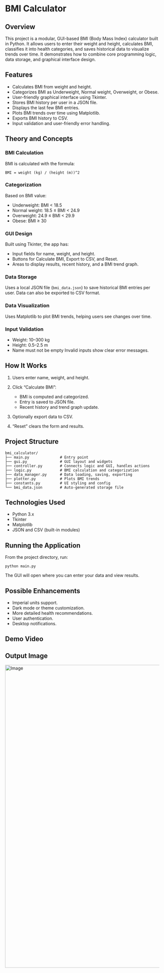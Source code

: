 # BMI Calculator

## Overview

This project is a modular, GUI-based BMI (Body Mass Index) calculator built in Python. It allows users to enter their weight and height, calculates BMI, classifies it into health categories, and saves historical data to visualize trends over time. It demonstrates how to combine core programming logic, data storage, and graphical interface design.


## Features

* Calculates BMI from weight and height.
* Categorizes BMI as Underweight, Normal weight, Overweight, or Obese.
* User-friendly graphical interface using Tkinter.
* Stores BMI history per user in a JSON file.
* Displays the last few BMI entries.
* Plots BMI trends over time using Matplotlib.
* Exports BMI history to CSV.
* Input validation and user-friendly error handling.


## Theory and Concepts

### BMI Calculation

BMI is calculated with the formula:

```
BMI = weight (kg) / (height (m))^2
```


### Categorization

Based on BMI value:

* Underweight: BMI < 18.5
* Normal weight: 18.5 ≤ BMI < 24.9
* Overweight: 24.9 ≤ BMI < 29.9
* Obese: BMI ≥ 30


### GUI Design

Built using Tkinter, the app has:

* Input fields for name, weight, and height.
* Buttons for Calculate BMI, Export to CSV, and Reset.
* Areas to display results, recent history, and a BMI trend graph.


### Data Storage

Uses a local JSON file (`bmi_data.json`) to save historical BMI entries per user.
Data can also be exported to CSV format.


### Data Visualization

Uses Matplotlib to plot BMI trends, helping users see changes over time.


### Input Validation

* Weight: 10–300 kg
* Height: 0.5–2.5 m
* Name must not be empty
  Invalid inputs show clear error messages.


## How It Works

1. Users enter name, weight, and height.
2. Click “Calculate BMI”:

   * BMI is computed and categorized.
   * Entry is saved to JSON file.
   * Recent history and trend graph update.
3. Optionally export data to CSV.
4. “Reset” clears the form and results.


## Project Structure

```
bmi_calculator/
├── main.py              # Entry point
├── gui.py               # GUI layout and widgets
├── controller.py        # Connects logic and GUI, handles actions
├── logic.py             # BMI calculation and categorization
├── data_manager.py      # Data loading, saving, exporting
├── plotter.py           # Plots BMI trends
├── constants.py         # UI styling and config
└── bmi_data.json        # Auto-generated storage file
```


## Technologies Used

* Python 3.x
* Tkinter
* Matplotlib
* JSON and CSV (built-in modules)


## Running the Application

From the project directory, run:

```
python main.py
```

The GUI will open where you can enter your data and view results.


## Possible Enhancements

* Imperial units support.
* Dark mode or theme customization.
* More detailed health recommendations.
* User authentication.
* Desktop notifications.


## Demo Video




## Output Image

<img width="630" height="985" alt="Image" src="https://github.com/user-attachments/assets/80f0ccfd-1ad7-4151-8a15-db1d3f4b0ddf" />
